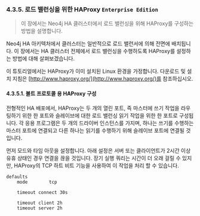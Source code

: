 ### 4.3.5. 로드 밸런싱을 위한 HAProxy `Enterprise Edition`
> 이 장에서는 Neo4j HA 클러스터에서 로드 밸런싱을 위해 HAProxy를 구성하는 방법을 설명합니다.

Neo4j HA 아키텍처에서 클러스터는 일반적으로 로드 밸런서에 의해 전면에 배치됩니다. 이 장에서는 HA 클러스터 전체에서 로드 밸런싱을 수행하도록 HAProxy를 설정하는 방법에 대해 살펴보겠습니다.

이 튜토리얼에서는 HAProxy가 이미 설치된 Linux 환경을 가정합니다. 다운로드 및 설치 지침은 [http://www.haproxy.org/](http://www.haproxy.org/)를 참조하십시오.

#### 4.3.5.1. 볼트 프로토콜 용 HAProxy 구성
전형적인 HA 배포에서, HAProxy는 두 개의 열린 포트, 즉 마스터에 쓰기 작업을 라우팅하기 위한 한 포트와 슬레이브에 대한 로드 밸런싱 읽기 작업을 위한 한 포트로 구성됩니다. 각 응용 프로그램은 두 개의 드라이버 인스턴스를 가지며, 하나는 쓰기를 수행하는 마스터 포트에 연결되고 다른 하나는 읽기를 수행하기 위해 슬레이브 포트에 연결될 것입니다.

먼저 모드와 타임 아웃을 설정합니다. 아래 설정은 서버 또는 클라이언트가 2시간 이상 유휴 상태인 경우 연결을 끊을 것입니다. 장기 실행 쿼리는 시간이 더 오래 걸릴 수 있지만, HAProxy의 TCP 하트 비트 기능을 사용하여 이 작업을 처리 할 수 있습니다.

```
defaults
    mode        tcp

    timeout connect 30s

    timeout client 2h
    timeout server 2h
```
